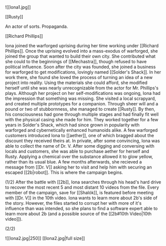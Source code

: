 ![[Iona1.jpg]]

[[Rusty]]

An actor of sorts. Propaganda. 

[[Richard Phillips]]

Iona joined the warforged uprising during her time working under [[Richard Phillips]].
Once the uprising evolved into a mass-exodus of warforged, she joined the group that wanted to build their own city. She contributed what she could to the beginnings of [[Mechastra]], though refused to have political influence. Soon after the city was founded, she joined a business for warforged to get modifications, lovingly named [[Solder's Shack]]. In her work there, she found she loved the process of turning an idea of a new project into reality. Using the materials she could afford, she modified herself until she was nearly unrecognizable from the actor for Mr. Phillips's plays. Although her project on her self-modifications was ongoing, Iona had the impression that something was missing. She visited a local scrapyard, and created multiple prototypes for a companion. Through sheer will and a pound or two of stubbornness, she managed to create [[Rusty]]. By then, his consciousness had gone through multiple stages and had finally fit well with the physical casing she made for him.
They worked together for a few years in Solder's Shack, which had since grown in popularity with warforged and cybernetically enhanced humanoids alike. A few warforged customers introduced Iona to [[aether]], one of which bragged about the discount they received theirs at. In private, after some convincing, Iona was able to collect the name of Dr. V. After some digging and conversing with locals and customers, she was able to purchase aether for herself and Rusty. Applying a chemical over the substance allowed it to glow yellow, rather than its usual blue. A few months afterwards, she recieved a message from [[Dr. V]] asking her to visit and help him with securing an escaped [[2b|robot]]. This is where the campaign begins.

(1/2)
After the battle with [[2b]], Iona searches through his head's hard drive to recover the most recent 5 and most distant 10 videos from the file. Every member of the campaign, save for [[Shalók]], is featured before meeting with [[Dr. V]] in the 10th video. Iona wants to learn more about 2b's side of the story. However, the files started to corrupt her with more of it's influence than was intended, so she plans to find a software expert able to learn more about 2b (and a possible source of the [[2b#10th Video|10th video]]).

(2/2)

![[Iona2.jpg|250]]
[[Iona2.jpg|full size]]
